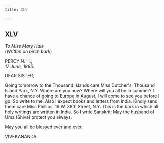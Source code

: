 ```yaml
---
title: XLV

---
```





  

  
  
  
  


## XLV

*To Miss Mary Hale*  
(*Written on birch bark*)

PERCY N. H.,  
*17 June, 1895*.

DEAR SISTER,

Going tomorrow to the Thousand Islands care Miss Dutcher's, Thousand
Island Park, N.Y. Where are you now? Where will you all be in summer? I
have a chance of going to Europe in August, I will come to see you
before I go. So write to me. Also I expect books and letters from India.
Kindly send them care Miss Phillips, 19 W. 38th Street, N.Y. This is the
bark in which all holy writings are written in India. So I write
Sanskrit: May the husband of Uma (Shiva) protect you always.

May you all be blessed ever and ever.

VIVEKANANDA.


